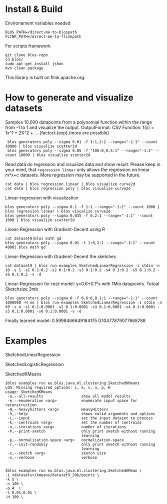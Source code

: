 
Install & Build
=============
Environement variables needed
```
BLOS_PATH=/direct-me-to-blospath
FLINK_PATH=/direct-me-to-flinkpath
```

For scripts framework
```
git clone blos-repo
cd blos/
sudo apt-get install jshon
mvn clean package
```

This library is built on  flink.apache.org. 

How to generate and visualize datasets
=============
Samples 10.000 datapoints from a polynomial function within the range from -1 to 1 and visualize the output.
OutputFormat: CSV
Function: f(x) = 1*x^1 + 2*X^2 + ... {factor}:{exp} (more are possible)
```
 blos generators poly --sigma 0.01 -f 1:1,2:2 --range="-1:1" --count 10000 | blos visualize scatter2d
 blos generators poly --sigma 0.05 -f "100:0,0.5:1" --range="-1:1" --count 10000 | blos visualize scatter2d
 ```
Read data do regression and visualize data and show result. Please keep in your mind, that `regression linear` only allows the regression on linear m*x+c datasets. More regression may be supported in the future.

```
cat data | blos regression linear | blos visualize curve2d
cat data | blos regression poly | blos visualize curve2d
```

Linear-regression with visualization
```
blos generators poly --sigma 0.1 -f 1:1 --range="-1:1" --count 1000 | blos regression linear | blos visualize curve2d
blos generators poly --sigma 0.035 -f 0.2:1 --range="-1:1" --count 1000 | blos visualize scatter2d
```

Linear-Regression with Gradient-Decent using R 
```
cat dataset9|blos math gd
blos generators poly --sigma 0.01 -f 1:0,2:1 --range="-1:1" --count 4000| blos math gd
```

Linear-Regression with Gradient-Decent the sketches
```
cat dataset9 | blos run-examples SketchedLinearRegression -i stdin -n 10 -s 1 -s1 0.1:0.2 -s2 0.1:0.2 -s3 0.1:0.2 -s4 0.1:0.2 -s5 0.1:0.2 -s6 0.1:0.2 -v -d
```

Linear-Regression for real-model: y=0.6+0.1*x with 1Mio datapoints. Totoal Sketchsize 3mb
```
blos generators poly --sigma 0 -f 0.6:0,0.1:1 --range="-1:1" --count 1000000 -H no | blos run-examples SketchedLinearRegression -i stdin -n 50 -s 4 -s1 0.1:0.0001 -s2 0.1:0.0001 -s3 0.1:0.0001 -s4 0.1:0.0001 -s5 0.1:0.0001 -s6 0.1:0.0001 -v -d
```
Finally learned model: 0.5998466649164175 0.10477879077668788


Examples
=============
SketchedLinearRegression

SketchedLogisticRegression

SketchedKMeans
```
$blos examples run eu.blos.java.ml.clustering.SketchedKMeans
LOG: Missing required options: i, k, s, n, p, H
usage: SketchedKMeans
 -a,--all-results                 show all model results
 -e,--enumeration <arg>           enumerate input space for reconstruction
 -H,--heavyhitters <arg>          HeavyHitters
 -h,--help                        shows valid arguments and options
 -i,--input                       set the input dataset to process
 -k,--centroids <arg>             set the number of centroids
 -n,--iterations <arg>            number of iterations
 -P,--print-sketch                only print sketch without running
                                  learning
 -p,--normalization-space <arg>   normalization-space
 -r,--init-randomly               only print sketch without running
                                  learning
 -s,--sketch <arg>                sketch size
 -v,--verbose                     verbose


$blos examples run eu.blos.java.ml.clustering.SketchedKMean \
-i <datasets>/kmeans/dataset5_20k/points \
-k 5 \
-n 100 \
-p 4  \
-s 0.01:0.01 \
-H 100 \
```
